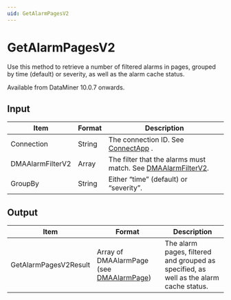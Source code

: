 ```yaml
---
uid: GetAlarmPagesV2
---
```


# GetAlarmPagesV2

Use this method to retrieve a number of filtered alarms in pages, grouped by time (default) or severity, as well as the alarm cache status.

Available from DataMiner 10.0.7 onwards.

## Input

| Item             | Format | Description                                                                                                  |
|------------------|--------|--------------------------------------------------------------------------------------------------------------|
| Connection       | String | The connection ID. See [ConnectApp](xref:ConnectApp) .                                                         |
| DMAAlarmFilterV2 | Array  | The filter that the alarms must match. See [DMAAlarmFilterV2](xref:DMAAlarmFilterV2). |
| GroupBy          | String | Either “time” (default) or “severity”.                                                                       |

## Output

| Item                  | Format                                                                               | Description                                                                            |
|-----------------------|--------------------------------------------------------------------------------------|----------------------------------------------------------------------------------------|
| GetAlarmPagesV2Result | Array of DMAAlarmPage (see [DMAAlarmPage](xref:DMAAlarmPage)) | The alarm pages, filtered and grouped as specified, as well as the alarm cache status. |

